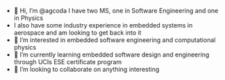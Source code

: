 - 👋 Hi, I’m @agcoda I have two MS, one in Software Engineering and one in Physics
- I also have some industry experience in embedded systems in aerospace and am looking to get back into it
- 👀 I’m interested in embedded software engineering and computational physics
- 🌱 I’m currently learning embedded software design and engineering through UCIs ESE certificate program
- 💞️ I’m looking to collaborate on anything interesting

<!---
agcoda/agcoda is a ✨ special ✨ repository because its `README.md` (this file) appears on your GitHub profile.
You can click the Preview link to take a look at your changes.
--->
